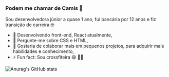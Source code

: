 ### Podem me chamar de Camis 👋

Sou desenvolvedora júnior a quase 1 ano, fui bancária por 12 anos e fiz transição de carreira 🤓

- 🌱 Desenvolvendo front-end, React atualmente,
- 💬 Pergunte-me sobre CSS e HTML,
- 🤔 Gostaria de colaborar mais em pequenos projetos, para adquirir mais habilidades e conhecimento, 
- ⚡ Fun fact: Sou crossfiteira 😄 🏋️‍♀️

![Anurag's GitHub stats](https://github-readme-stats.vercel.app/api?username=cami-lima&show_icons=true&theme=radical)
